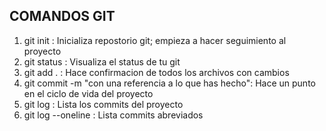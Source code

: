 ## COMANDOS GIT

1. git init : Inicializa repostorio git; empieza a hacer seguimiento al proyecto
2. git status : Visualiza el status de tu git
3. git add . : Hace confirmacion de todos los archivos con cambios
4. git commit -m "con una referencia a lo que has hecho": Hace un punto en el ciclo de vida del proyecto
5. git log : Lista los commits del proyecto
6. git log --oneline : Lista commits abreviados